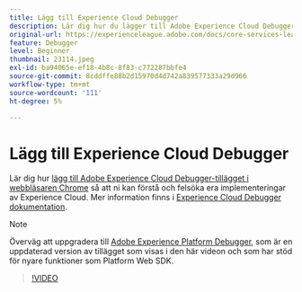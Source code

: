 ```yaml
---
title: Lägg till Experience Cloud Debugger
description: Lär dig hur du lägger till Adobe Experience Cloud Debugger-tillägget i webbläsaren Chrome så att du kan förstå och felsöka dina Experience Cloud-implementeringar.
original-url: https://experienceleague.adobe.com/docs/core-services-learn/tutorials/debugger/add-the-extension.html
feature: Debugger
level: Beginner
thumbnail: 23114.jpeg
exl-id: ba94065e-ef18-4b8c-8f83-c772287bbfe4
source-git-commit: 8cddffe88b2d15970d4d742a839577333a29d966
workflow-type: tm+mt
source-wordcount: '111'
ht-degree: 5%

---
```


# Lägg till Experience Cloud Debugger

Lär dig hur [lägg till Adobe Experience Cloud Debugger-tillägget i webbläsaren Chrome](https://chrome.google.com/webstore/detail/adobe-experience-cloud-de/ocdmogmohccmeicdhlhhgepeaijenapj) så att ni kan förstå och felsöka era implementeringar av Experience Cloud. Mer information finns i [Experience Cloud Debugger dokumentation](https://experienceleague.adobe.com/docs/debugger/using/experience-cloud-debugger.html).

>[!NOTE]
>
>Överväg att uppgradera till [Adobe Experience Platform Debugger](../overview.md), som är en uppdaterad version av tillägget som visas i den här videon och som har stöd för nyare funktioner som Platform Web SDK.

>[!VIDEO](https://video.tv.adobe.com/v/23114/?quality=12)
